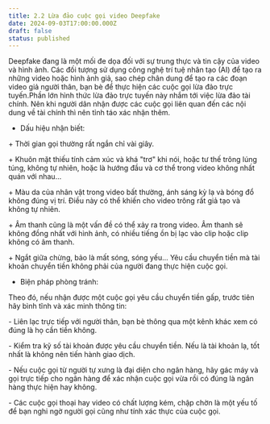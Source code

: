 ```yaml
---
title: 2.2 Lừa đảo cuộc gọi video Deepfake
date: 2024-09-03T17:00:00.000Z
draft: false
status: published
---
```


Deepfake đang là một mối đe dọa đối với sự trung thực và tin cậy của video và hình ảnh. Các đối tượng sử dụng công nghệ trí tuệ nhân tạo (AI) để tạo ra những video hoặc hình ảnh giả, sao chép chân dung để tạo ra các đoạn video giả người thân, bạn bè để thực hiện các cuộc gọi lừa đảo trực tuyến.Phần lớn hình thức lừa đảo trực tuyến này nhắm tới việc lừa đảo tài chính. Nên khi người dân nhận được các cuộc gọi liên quan đến các nội dung về tài chính thì nên tỉnh táo xác nhận thêm.

* Dấu hiệu nhận biết:

\+ Thời gian gọi thường rất ngắn chỉ vài giây.

\+ Khuôn mặt thiếu tính cảm xúc và khá "trơ" khi nói, hoặc tư thế trông lúng túng, không tự nhiên, hoặc là hướng đầu và cơ thể trong video không nhất quán với nhau…

\+ Màu da của nhân vật trong video bất thường, ánh sáng kỳ lạ và bóng đổ không đúng vị trí. Điều này có thể khiến cho video trông rất giả tạo và không tự nhiên.

\+ Âm thanh cũng là một vấn đề có thể xảy ra trong video. Âm thanh sẽ không đồng nhất với hình ảnh, có nhiều tiếng ồn bị lạc vào clip hoặc clip không có âm thanh.

\+ Ngắt giữa chừng, bảo là mất sóng, sóng yếu... Yêu cầu chuyển tiền mà tài khoản chuyển tiền không phải của người đang thực hiện cuộc gọi.

* Biện pháp phòng tránh:

Theo đó, nếu nhận được một cuộc gọi yêu cầu chuyển tiền gấp, trước tiên hãy bình tĩnh và xác minh thông tin:

\- Liên lạc trực tiếp với người thân, bạn bè thông qua một kênh khác xem có đúng là họ cần tiền không.

\- Kiểm tra kỹ số tài khoản được yêu cầu chuyển tiền. Nếu là tài khoản lạ, tốt nhất là không nên tiến hành giao dịch.

\- Nếu cuộc gọi từ người tự xưng là đại diện cho ngân hàng, hãy gác máy và gọi trực tiếp cho ngân hàng để xác nhận cuộc gọi vừa rồi có đúng là ngân hàng thực hiện hay không.

\- Các cuộc gọi thoại hay video có chất lượng kém, chập chờn là một yếu tố để bạn nghi ngờ người gọi cũng như tính xác thực của cuộc gọi.
